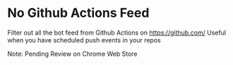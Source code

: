 # No Github Actions Feed

Filter out all the bot feed from Github Actions on https://github.com/
Useful when you have scheduled push events in your repos

Note: Pending Review on Chrome Web Store
